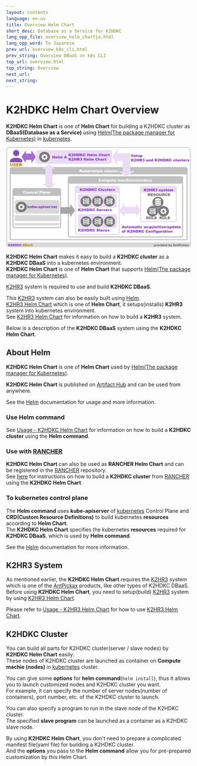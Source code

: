 ```yaml
---
layout: contents
language: en-us
title: Overview Helm Chart
short_desc: Database as a Service for K2HDKC
lang_opp_file: overview_helm_chartja.html
lang_opp_word: To Japanese
prev_url: overview_k8s_cli.html
prev_string: Overview DBaaS on k8s CLI
top_url: overview.html
top_string: Overview
next_url: 
next_string: 
---
```


# K2HDKC Helm Chart Overview
**K2HDKC Helm Chart** is one of **Helm Chart** for building a K2HDKC cluster as **DBaaS(Database as a Service)** using [Helm(The package manager for Kubernetes)](https://helm.sh/) in [kubernetes](https://kubernetes.io/).  

![K2HDKC Helm Chart Overview](images/overview_helm_chart.png)

**K2HDKC Helm Chart** makes it easy to build a **K2HDKC cluster** as a **K2HDKC DBaaS** into a kubernetes environment.  
**K2HDKC Helm Chart** is one of **Helm Chart** that supports [Helm(The package manager for Kubernetes)](https://helm.sh/).  

[K2HR3](https://k2hr3.antpick.ax/index.html) system is required to use and build **K2HDKC DBaaS**.  

This [K2HR3](https://k2hr3.antpick.ax/index.html) system can also be easily built using [Helm](https://helm.sh/).  
[K2HR3 Helm Chart](https://k2hr3.antpick.ax/helm_chart.html) which is one of **Helm Chart**, it setups(installs) **K2HR3** system into kubernetes environment.  
See [K2HR3 Helm Chart](https://k2hr3.antpick.ax/k2hr3_helm_chart.html) for information on how to build a **K2HR3** system.  

Below is a description of the **K2HDKC DBaaS** system using the **K2HDKC Helm Chart**.  

## About Helm
**K2HDKC Helm Chart** is one of **Helm Chart** used by [Helm(The package manager for Kubernetes)](https://helm.sh/).  

**K2HDKC Helm Chart** is published on [Artifact Hub](https://artifacthub.io/packages/helm/k2hdkc/k2hdkc) and can be used from anywhere.  

See the [Helm](https://helm.sh/) documentation for usage and more information.  

### Use Helm command
See [Usage - K2HDKC Helm Chart](usage_helm_chart.html) for information on how to build a **K2HDKC cluster** using the **Helm command**.  

### Use with [RANCHER](https://rancher.com/)
**K2HDKC Helm Chart** can also be used as **RANCHER Helm Chart** and can be registered in the [RANCHER](https://rancher.com/) repository.  
See [here](usage_rancher_helm_chart.html) for instructions on how to build a **K2HDKC cluster** from [RANCHER](https://rancher.com/) using the **K2HDKC Helm Chart**.  

### To kubernetes control plane
The **Helm command** uses **kube-apiserver** of [kubernetes](https://kubernetes.io/) Control Plane and **CRD(Custom Resource Definitions)** to build kubernetes **resources** according to **Helm Chart**.  
The **K2HDKC Helm Chart** specifies the kubernetes **resources** required for **K2HDKC DBaaS**, which is used by **Helm command**.  

See the [Helm](https://helm.sh/) documentation for more information.  

## K2HR3 System
As mentioned earlier, the **K2HDKC Helm Chart** requires the [K2HR3](https://k2hr3.antpick.ax/index.html) system which is one of the [AntPickax](https://antpick.ax/index.html) products, like other types of K2HDKC DBaaS.  
Before using **K2HDKC Helm Chart**, you need to setup(build) [K2HR3](https://k2hr3.antpick.ax) system by using [K2HR3 Helm Chart](https://k2hr3.antpick.ax/helm_chart.html).  

Please refer to [Usage - K2HR3 Helm Chart](https://k2hr3.antpick.ax/setup_helm_chart.html) for how to use [K2HR3 Helm Chart](https://k2hr3.antpick.ax/helm_chart.html).  

## K2HDKC Cluster
You can build all parts for K2HDKC cluster(server / slave nodes) by **K2HDKC Helm Chart** easily.  
These nodes of K2HDKC cluster are launched as container on **Compute machie (nodes)** in [kubernetes](https://kubernetes.io/) cluster.  

You can give some **options** for **helm command**(`helm install`), thus it allows you to launch customized nodes and K2HDKC cluster you want.  
For example, it can specify the number of server nodes(number of containers), port number, etc. of the K2HDKC cluster to launch.  

You can also specify a program to run in the slave node of the K2HDKC cluster.  
The specified **slave program** can be launched as a container as a K2HDKC slave node.  

By using **K2HDKC Helm Chart**, you don't need to prepare a complicated manifest file(yaml file) for building a K2HDKC cluster.  
And the **options** you pass to the **Helm command** allow you for pre-prepared customization by this Helm Chart.  


